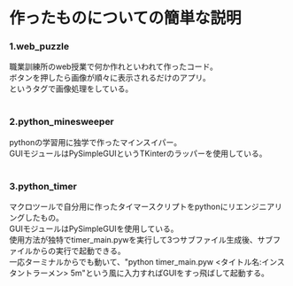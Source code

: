 # 作ったものについての簡単な説明

<h3>1.web_puzzle</h3>
職業訓練所のweb授業で何か作れといわれて作ったコード。<br>
ボタンを押したら画像が順々に表示されるだけのアプリ。<br>
<canvas2>というタグで画像処理をしている。<br><br>

<h3>2.python_minesweeper</h3>
pythonの学習用に独学で作ったマインスイパー。<br>
GUIモジュールはPySimpleGUIというTKinterのラッパーを使用している。<br><br>

<h3>3.python_timer</h3>
マクロツールで自分用に作ったタイマースクリプトをpythonにリエンジニアリングしたもの。<br>
GUIモジュールはPySimpleGUIを使用している。<br>
使用方法が独特でtimer_main.pywを実行して3つサブファイル生成後、サブファイルからの実行で起動できる。<br>
一応ターミナルからでも動いて、"python timer_main.pyw <タイトル名:インスタントラーメン> 5m"という風に入力すればGUIをすっ飛ばして起動する。<br><br>
